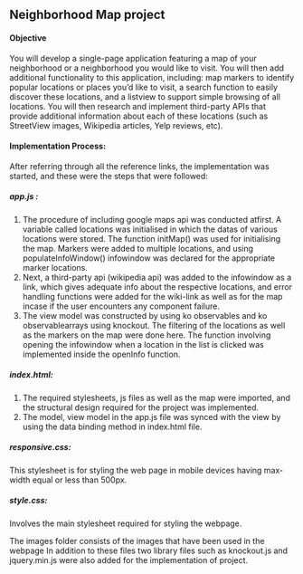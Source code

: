 ## Neighborhood Map project


#### Objective

You will develop a single-page application featuring a map of your neighborhood or a neighborhood you would like to visit. You will then add additional functionality to this application, including: map markers to identify popular locations or places you’d like to visit, a search function to easily discover these locations, and a listview to support simple browsing of all locations. You will then research and implement third-party APIs that provide additional information about each of these locations (such as StreetView images, Wikipedia articles, Yelp reviews, etc).

#### Implementation Process:

After referring through all the reference links, the implementation was started, and these were the steps that were followed:
##### app.js :
1. The procedure of including google maps api was conducted atfirst. A variable called locations was initialised in which the datas of various locations were stored. The function initMap() was used for initialising the map. Markers were added to multiple locations, and using populateInfoWindow() infowindow was declared for the appropriate marker locations.
2. Next, a third-party api (wikipedia api) was added to the infowindow as a link, which gives adequate info about the respective locations, and error handling functions were added for the wiki-link as well as for the map incase if the user encounters any component failure.  
3. The view model was constructed by using ko observables and ko observablearrays using knockout. The filtering of the locations as well as the markers on the map were done here. The function involving opening the infowindow when a location in the list is clicked was implemented inside the openInfo function.

##### index.html:
1. The required stylesheets, js files as well as the map were imported, and the structural design required for the project was implemented.
2. The model, view model in the app.js file was synced with the view by using the data binding method in index.html file.

##### responsive.css:
This stylesheet is for styling the web page in mobile devices having max-width equal or less than 500px.

##### style.css:
Involves the main stylesheet required for styling the webpage.

The images folder consists of the images that have been used in the webpage 
In addition to these files two library files such as knockout.js and jquery.min.js were also added for the implementation of project.
